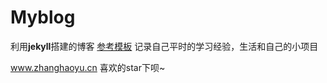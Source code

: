 # Myblog

利用**jekyll**搭建的博客  [参考模板](https://github.com/Huxpro/huxpro.github.io) 记录自己平时的学习经验，生活和自己的小项目

www.zhanghaoyu.cn 喜欢的star下呗~

